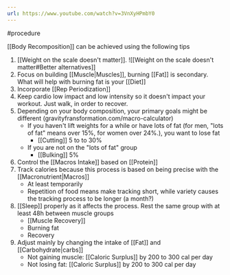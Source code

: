 ```yaml
---
url: https://www.youtube.com/watch?v=3VnXyHPmbY0
---
```

#procedure 

[[Body Recomposition]] can be achieved using the following tips

1. [[Weight on the scale doesn't matter]]. ![[Weight on the scale doesn't matter#Better alternatives]]
2. Focus on building [[Muscle|Muscles]], burning [[Fat]] is secondary. What will help with burning fat is your [[Diet]]
3. Incorporate [[Rep Periodization]]
4. Keep cardio low impact and low intensity so it doesn't impact your workout. Just walk, in order to recover.
5. Depending on your body composition, your primary goals might be different (gravityfransformation.com/macro-calculator)
   - If you haven't lift weights for a while or have lots of fat (for men, "lots of fat" means over 15%, for women over 24%.), you want to lose fat
     - [[Cutting]] 5 to to 30%
   - If you are not on the "lots of fat" group
     - [[Bulking]] 5%
6. Control the [[Macros Intake]] based on [[Protein]]
7. Track calories because this process is based on being precise with the [[Macronutrient|Macros]]
   - At least temporarily
   - Repetition of food means make tracking short, while variety causes the tracking process to be longer (a month?)
8. [[Sleep]] properly as it affects the process. Rest the same group with at least 48h between muscle groups
   - [[Muscle Recovery]]
   - Burning fat
   - Recovery
9. Adjust mainly by changing the intake of [[Fat]] and [[Carbohydrate|carbs]]
   - Not gaining muscle: [[Caloric Surplus]] by 200 to 300 cal per day
   - Not losing fat: [[Caloric Surplus]] by 200 to 300 cal per day

